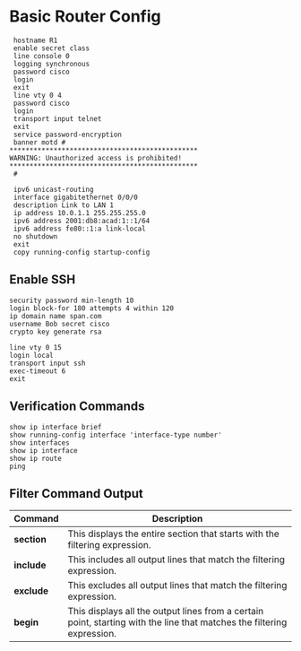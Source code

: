 # Basic Router Config
```
 hostname R1
 enable secret class 
 line console 0  
 logging synchronous
 password cisco 
 login 
 exit 
 line vty 0 4 
 password cisco 
 login 
 transport input telnet 
 exit 
 service password-encryption 
 banner motd #
***********************************************
WARNING: Unauthorized access is prohibited!
***********************************************
 #

 ipv6 unicast-routing
 interface gigabitethernet 0/0/0
 description Link to LAN 1
 ip address 10.0.1.1 255.255.255.0 
 ipv6 address 2001:db8:acad:1::1/64 
 ipv6 address fe80::1:a link-local
 no shutdown
 exit
 copy running-config startup-config
```
## Enable SSH
```
security password min-length 10
login block-for 180 attempts 4 within 120
ip domain name span.com
username Bob secret cisco
crypto key generate rsa

line vty 0 15
login local
transport input ssh
exec-timeout 6
exit
```
## Verification Commands
```
show ip interface brief
show running-config interface 'interface-type number'
show interfaces
show ip interface
show ip route
ping
```
## Filter Command Output
| Command | Description | 
| ------- | ----------- |
| **section** | This displays the entire section that starts with the filtering expression. |
| **include** | This includes all output lines that match the filtering expression. |
| **exclude** | This excludes all output lines that match the filtering expression. |
| **begin** | This displays all the output lines from a certain point, starting with the line that matches the filtering expression. |

